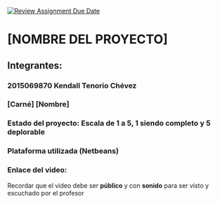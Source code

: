 [![Review Assignment Due Date](https://classroom.github.com/assets/deadline-readme-button-24ddc0f5d75046c5622901739e7c5dd533143b0c8e959d652212380cedb1ea36.svg)](https://classroom.github.com/a/FTGV08AR)
# [NOMBRE DEL PROYECTO]
## Integrantes:
### 2015069870 Kendall Tenorio Chévez
### [Carné] [Nombre]

### Estado del proyecto: Escala de 1 a 5, 1 siendo completo y 5 deplorable
### Plataforma utilizada (Netbeans)
### Enlace del video: 
Recordar que el video debe ser **público** y con **sonido** para ser visto y escuchado por el profesor
